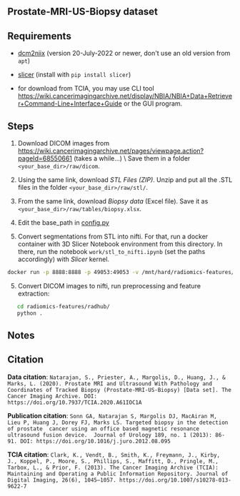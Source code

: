 ## Prostate-MRI-US-Biopsy dataset

## Requirements

- [dcm2niix](https://github.com/rordenlab/dcm2niix) (version 20-July-2022 or newer, don't use an old version from `apt`)

- [slicer](https://pypi.org/project/slicer/) (install with `pip install slicer`)
- for download from TCIA, you may use CLI tool https://wiki.cancerimagingarchive.net/display/NBIA/NBIA+Data+Retriever+Command-Line+Interface+Guide or the GUI program.

## Steps

1. Download DICOM images from https://wiki.cancerimagingarchive.net/pages/viewpage.action?pageId=68550661 (takes a while...) \\
   Save them in a folder `<your_base_dir>/raw/dicom`.

2. Using the same link, download *STL Files (ZIP)*. Unzip and put all the .STL files in the folder `<your_base_dir>/raw/stl/`.

3. From the same link, download *Biopsy data* (Excel file). Save it as `<your_base_dir>/raw/tables/biopsy.xlsx`.

4. Edit the base_path in [config.py](config.py)

5. Convert segmentations from STL into nifti. For that, run a docker container with 3D Slicer Notebook environment from this directory. In there, run the notebook `work/stl_to_nifti.ipynb` (set the paths accordingly) with *Slicer* kernel.
```bash
docker run -p 8888:8888 -p 49053:49053 -v /mnt/hard/radiomics-features/Prostate-MRI-US-Biopsy/raw/stl:/stl -v /mnt/hard/radiomics-features/Prostate-MRI-US-Biopsy/derived/nifti:/nifti -v "$PWD":/home/sliceruser/work --rm -ti lassoan/slicer-notebook:latest

```
5. Convert DICOM images to nifti, run preprocessing and feature extraction:

```bash
   cd radiomics-features/radhub/
   python .
```



## Notes

## Citation

**Data citation**:
`Natarajan, S., Priester, A., Margolis, D., Huang, J., & Marks, L. (2020). Prostate MRI and Ultrasound With Pathology and Coordinates of Tracked Biopsy (Prostate-MRI-US-Biopsy) [Data set]. The Cancer Imaging Archive. DOI: https://doi.org/10.7937/TCIA.2020.A61IOC1A`

**Publication citation**:
`Sonn GA, Natarajan S, Margolis DJ, MacAiran M, Lieu P, Huang J, Dorey FJ, Marks LS. Targeted biopsy in the detection of prostate  cancer using an office based magnetic resonance ultrasound fusion device.  Journal of Urology 189, no. 1 (2013): 86-91. DOI: https://doi.org/10.1016/j.juro.2012.08.095`

**TCIA citation**:
`Clark, K., Vendt, B., Smith, K., Freymann, J., Kirby, J., Koppel, P., Moore, S., Phillips, S., Maffitt, D., Pringle, M., Tarbox, L., & Prior, F. (2013). The Cancer Imaging Archive (TCIA): Maintaining and Operating a Public Information Repository. Journal of Digital Imaging, 26(6), 1045–1057. https://doi.org/10.1007/s10278-013-9622-7`
